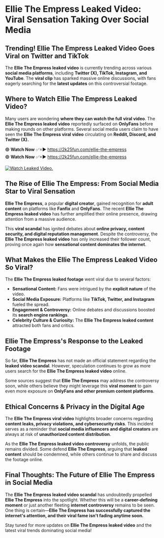 # Ellie The Empress Leaked Video: Viral Sensation Taking Over Social Media

## **Trending! Ellie The Empress Leaked Video Goes Viral on Twitter and TikTok**
The **Ellie The Empress leaked video** is currently trending across various **social media platforms**, including **Twitter (X), TikTok, Instagram, and YouTube**. The **viral clip** has sparked massive online discussions, with fans eagerly searching for the **latest updates** on this controversial footage.

## **Where to Watch Ellie The Empress Leaked Video?**
Many users are wondering **where they can watch the full viral video**. The **Ellie The Empress leaked video** reportedly surfaced on **OnlyFans** before making rounds on other platforms. Several social media users claim to have seen the **Ellie The Empress viral video** circulating on **Reddit, Discord, and Twitter (X).**

🟢 **Watch Now** ✅=► https://2k25fun.com/ellie-the-empress  
🟢 **Watch Now** ✅=► https://2k25fun.com/ellie-the-empress  

[![Watch Leaked Video.](https://miro.medium.com/v2/resize:fit:828/format:webp/1*cilzJN44JGOrTw9NJCrNHA.gif "Watch Leaked Video")](https://2k25fun.com/ellie-the-empress)

## **The Rise of Ellie The Empress: From Social Media Star to Viral Sensation**
**Ellie The Empress**, a popular **digital creator**, gained recognition for **adult content** on platforms like **Fanfix** and **OnlyFans**. The recent **Ellie The Empress leaked video** has further amplified their online presence, drawing attention from a massive audience.

This **viral scandal** has ignited debates about **online privacy, content security, and digital reputation management**. Despite the controversy, the **Ellie The Empress leaked video** has only increased their follower count, proving once again how **sensational content dominates the internet**.

## **What Makes the Ellie The Empress Leaked Video So Viral?**
The **Ellie The Empress leaked footage** went viral due to several factors:
- **Sensational Content:** Fans were intrigued by the **explicit nature** of the video.
- **Social Media Exposure:** Platforms like **TikTok, Twitter, and Instagram** fueled the spread.
- **Engagement & Controversy:** Online debates and discussions boosted its **search engine rankings**.
- **Celebrity Culture & Curiosity:** The **Ellie The Empress leaked content** attracted both fans and critics.

## **Ellie The Empress's Response to the Leaked Footage**
So far, **Ellie The Empress** has not made an official statement regarding the **leaked video scandal**. However, speculation continues to grow as more users search for the **Ellie The Empress leaked video** online.

Some sources suggest that **Ellie The Empress** may address the controversy soon, while others believe they might leverage this **viral moment** to gain even more exposure on **OnlyFans and other premium content platforms**.

## **Ethical Concerns & Privacy in the Digital Age**
The **Ellie The Empress viral video** highlights broader concerns regarding **content leaks, privacy violations, and cybersecurity risks**. This incident serves as a reminder that **social media influencers and digital creators** are always at risk of **unauthorized content distribution**.

As the **Ellie The Empress leaked video controversy** unfolds, the public remains divided. Some defend **Ellie The Empress**, arguing that **leaked content** should be condemned, while others continue to share and discuss the footage online.

## **Final Thoughts: The Future of Ellie The Empress in Social Media**
The **Ellie The Empress leaked video scandal** has undoubtedly propelled **Ellie The Empress** into the spotlight. Whether this will be a **career-defining moment** or just another fleeting **internet controversy** remains to be seen. One thing is certain—**Ellie The Empress has successfully captured the internet's attention, and their viral fame isn't fading anytime soon.**

Stay tuned for more updates on **Ellie The Empress leaked video** and the latest viral trends dominating social media!